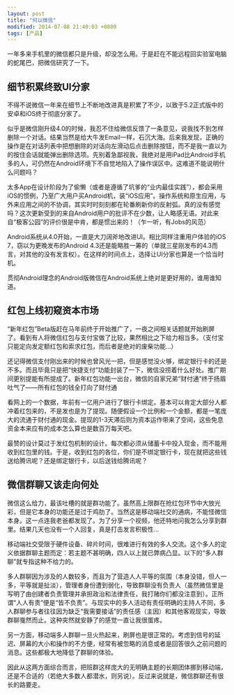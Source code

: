 ```yaml
---
layout: post
title: "何以微信"
modified: 2014-07-08 21:40:03 +0800
tags: [产品]
---
```


一年多来手机里的微信都只是升级，却没怎么用。于是赶在不能远程回实验室电脑的蛇尾巴，把微信研究了一下。

## 细节积累终致UI分家

不得不说微信一年来在细节上不断地改进真是积累了不少，以致于5.2正式版中的安卓和iOS终于彻底分家了。

似乎是微信刚升级4.0的时候，我忍不住给微信反馈了一条意见，说我找不到怎样删除一个对话。结果当然是给大牛发Email一样，石沉大海。后来我发现，正确的操作是在对话列表中把想删除的对话向左滑动后点击删除按钮，而不是我一直以为的按住会话就能弹出删除选项。先别着急鄙视我，我绝对是用iPad比Android手机多的人，可仍然在Android环境下不自觉地陷入了操作误区中。这难道不能说明什么问题吗？

太多App在设计阶段为了偷懒（或者是遵循了坑爹的“业内最佳实践”），都会采用iOS的惯例，乃至广大用户买Android机，装“iOS应用”。操作系统和原生应用，与外来应用之间的不协调，其实时时刻刻都在轮番刷新你的反射弧。真的没有感觉吗？这次更新受到的来自Android用户的批评不在少数，让人略感无语。对此来自“极客公园”的评价很是中肯，都是惯出来的！（乍一听，有Jobs的风范）

Android系统从4.0开始，一直是大刀阔斧地改进UI。相比同样注重用户体验的iOS 7，窃以为更晚发布的Android 4.3还是能略胜一筹的（单就三星刚发布的4.3而言，对其他的没有发言权）。在这样的时间点上，选择让UI分家也算是一个恰当时机。

贯彻Android理念的Android版微信在Android系统上绝对是更好用的，谁用谁知道。

## 红包上线初窥资本市场

“新年红包”Beta版赶在马年前终于开始推广了，一夜之间相关话题就开始刷屏了。看到有人将微信红包与支付宝做了比较，果然相比之下给力相当多。（支付宝只能定向发定额红包和索求红包，而后者是绝对的废柴功能…）

还记得微信支付刚出来的时候也曾风光一把，但是感觉没火够，绑定银行卡的还是不多。而且毕竟只是把“快捷支付”功能封装了一下，微信没捞着什么好处。推广期间更别提能有所提成了。新年红包功能一出台，微信的自家兄弟“财付通”终于扬眉吐气了——所有红包的钱全打向了财付通

看网上的一个数据，年前有一亿用户进行了银行卡绑定。基本可以肯定大部分人都冲着红包来的，不是发也是为了提现。随便假设一个比例和一个金额，都是一笔庞大的流通于财付通的现金。提现的1-3天滞后则为资本运作带来了空间，这些免息资金本来应有的成本怎么算也是数百万每天吧。

最赞的设计莫过于发红包机制的设计。每次都必须从储蓄卡中投入现金，而不能用收到红包里的钱。于是，收到红包的各位，你们是不绑定银行卡，现在就把这些钱送给腾讯呢？还是绑定银行卡，以后送钱给腾讯呢？

## 微信群聊又该走向何处

微信这么给力，最该吐槽的就是群功能了。虽然高上限群在抢红包环节中大放光彩，但是它本身的功能还是过于鸡肋了。当然这是移动端社交的通病，不能怪微信本身。这一点连我老爸都发现了。为了分享一个视频，他还特地问我怎么分享到群里。结果几天也没有一个人回复，真是打击发言积极性…

移动端社交受限于硬件设备、碎片时间，很难进行有效的多人交流。这个多人的定义依据群聊主题而定：若主题不甚明确，四人以上就已弊病凸显。以下的“多人群聊”就专指这种不给力的。

多人群聊因为涉及的人数较多，而且为了营造人人平等的氛围（本身没错，但人一多，平等就是扯淡），管理者身份遭到弱化，导致群聊没有负责人（虽然微信里是写明了由创建者负责管理并承担政治和法律责任，我打赌你们都没注意到）。正所谓“人人有责”便是“皆不负责”。与现实中的多人活动有责任明确的主持人不同，多人群聊参与者往往因为缺乏“我需要接话”的责任感（主因）和其他客观现实，导致群聊戛然而止。这种突然就安静了的感觉一直让我很蛋疼。

另一方面，移动端多人群聊一旦火热起来，刷屏也是很正常的。考虑到信号的延迟、屏幕的大小和操作的不方便，经常有被忽略的消息或者是回答很久之前问题的消息。这些都极大地降低了群聊的体验。

因此从这两方面综合而言，把班群这样庞大的无明确主题的长期团体挪到移动端，还是不合适的（若绝大多数人都潜水，则另说）。反过来说就是，微信群聊还有很长的路要走。
